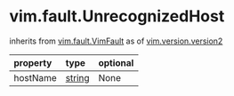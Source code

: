 vim.fault.UnrecognizedHost
==========================
inherits from [vim.fault.VimFault](docs/vim.fault.VimFault.md)
as of [vim.version.version2](docs/vim.version.md)

| property | type | optional |
|:---------|:-----|:---------|
| hostName | [string](string.md "string") | None |

